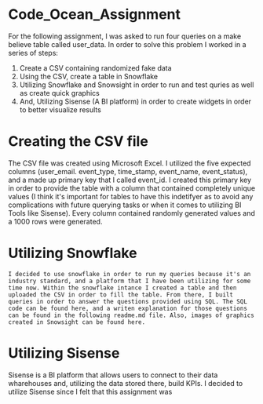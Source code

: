 # Code_Ocean_Assignment

For the following assignment, I was asked to run four queries on a make believe table called user_data. In order to solve this problem I worked in a series of steps:
  1) Create a CSV containing randomized fake data 
  2) Using the CSV, create a table in Snowflake
  3) Utilizing Snowflake and Snowsight in order to run and test quries as well as create quick graphics
  4) And, Utilizing Sisense (A BI platform) in order to create widgets in order to better visualize results
  
  # Creating the CSV file
  
  The CSV file was created using Microsoft Excel. I utilized the five expected columns (user_email. event_type, time_stamp, event_name, event_status), and a made up primary key that I called event_id. I created this primary key in order to provide the table with a column that contained completely unique values (I think it's important for tables to have this indetifyer as to avoid any complications with future querying tasks or when it comes to utilizing BI Tools like Sisense). Every column contained randomly generated values and a 1000 rows were generated. 
  
  # Utilizing Snowflake
  
    I decided to use snowflake in order to run my queries because it's an industry standard, and a platform that I have been utilizing for some time now. Within the snowflake intance I created a table and then uploaded the CSV in order to fill the table. From there, I built queries in order to answer the questions provided using SQL. The SQL code can be found here, and a writen explanation for those questions can be found in the following readme.md file. Also, images of graphics created in Snowsight can be found here.
    
# Utilizing Sisense
  Sisense is a BI platform that allows users to connect to their data wharehouses and, utilizing the data stored there, build KPIs. I decided to utilize Sisense since I felt that this assignment was 
